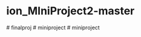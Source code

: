 # ion_MIniProject2-master
 
#   f i n a l p r o j  
 #   m i n i p r o j e c t  
 #   m i n i p r o j e c t  
 